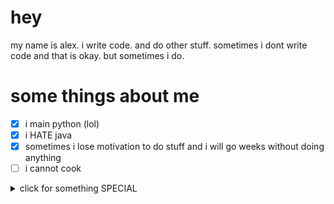 # hey

my name is alex. i write code. and do other stuff. sometimes i dont write code and that is okay. but sometimes i do.

# some things about me

- [x] i main python (lol)
- [x] i HATE java
- [x] sometimes i lose motivation to do stuff and i will go weeks without doing anything
- [ ] i cannot cook

<details><summary>click for something SPECIAL</summary>
  <p>
    imagine there is a cake
  </p>
 </details>
